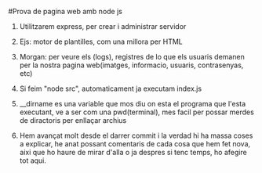 #Prova de pagina web amb node js

1. Utilitzarem express, per crear i administrar servidor
2. Ejs: motor de plantilles, com una millora per HTML
3. Morgan: per veure els (logs), registres de lo que els usuaris demanen per la nostra pagina web(imatges, informacio, usuaris, contrasenyas, etc)
4. Si feim "node src", automaticament ja executam index.js
5. __dirname es una variable que mos diu on esta el programa que l'esta executant, ve a ser com una pwd(terminal), mes facil per possar merdes de diractoris per enllaçar archius

6. Hem avançat molt desde el darrer commit i la verdad hi ha massa coses a explicar, he anat possant comentaris de cada cosa que hem fet nova, aixi que ho haure de mirar d'alla o ja despres si tenc temps, ho afegire tot aqui.